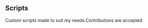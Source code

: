 ## Scripts
Custom scripts made to suit my needs.Contributions are accepted.




























